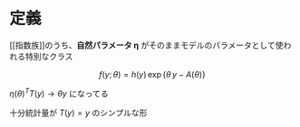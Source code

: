 # 定義

[[指数族]]のうち、**自然パラメータ η** がそのままモデルのパラメータとして使われる特別なクラス

$$f(y;\theta)=h(y)\,\exp\{\theta\,y-A(\theta)\}$$

$\eta(\theta)^T T(y) \rightarrow \theta y$ になってる

十分統計量が $T(y)=y$ のシンプルな形